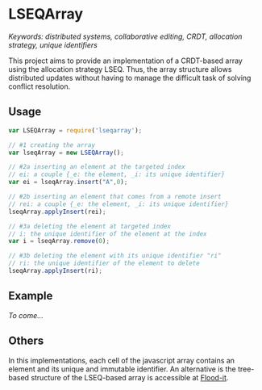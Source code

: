# LSEQArray

<i>Keywords: distributed systems, collaborative editing, CRDT, allocation strategy, unique identifiers</i>

This project aims to provide an implementation of a CRDT-based array using the
allocation strategy LSEQ. Thus, the array structure allows distributed updates
without having to manage the difficult task of solving conflict resolution.

## Usage

```javascript
var LSEQArray = require('lseqarray');

// #1 creating the array
var lseqArray = new LSEQArray();

// #2a inserting an element at the targeted index
// ei: a couple {_e: the element, _i: its unique identifier}
var ei = lseqArray.insert("A",0);

// #2b inserting an element that comes from a remote insert
// rei: a couple {_e: the element, _i: its unique identifier}
lseqArray.applyInsert(rei);

// #3a deleting the element at targeted index
// i: the unique identifier of the element at the index
var i = lseqArray.remove(0);

// #3b deleting the element with its unique identifier "ri"
// ri: the unique identifier of the element to delete
lseqArray.applyInsert(ri);
```

## Example

<i>To come...</i>

## Others

In this implementations, each cell of the javascript array contains an element
and its unique and immutable identifier. An alternative is the tree-based
structure of the LSEQ-based array is accessible at
[Flood-it](https://github.com/jesuspatate/Flood.it.git).

